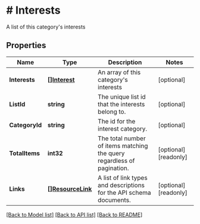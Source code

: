 # # Interests
A list of this category&#39;s interests

## Properties 


Name | Type | Description | Notes
------------ | ------------- | ------------- | -------------
**Interests**| [**[]Interest**](Interest.md) | An array of this category&#39;s interests  | [optional]
**ListId**| **string** | The unique list id that the interests belong to.  | [optional]
**CategoryId**| **string** | The id for the interest category.  | [optional]
**TotalItems**| **int32** | The total number of items matching the query regardless of pagination.  | [optional] [readonly]
**Links**| [**[]ResourceLink**](ResourceLink.md) | A list of link types and descriptions for the API schema documents.  | [optional] [readonly]


[[Back to Model list]](../../README.md#models) [[Back to API list]](../../README.md#endpoints) [[Back to README]](../../README.md)

